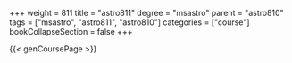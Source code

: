 +++
weight = 811
title = "astro811"
degree = "msastro"
parent = "astro810"
tags = ["msastro", "astro811", "astro810"]
categories = ["course"]
bookCollapseSection = false
+++

{{< genCoursePage >}}
